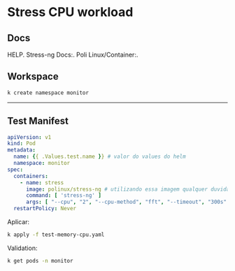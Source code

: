 # Stress CPU workload

## Docs

HELP[](https://medium.com/@email2smohanty/stress-testing-kubernetes-k8s-and-openshift-nodes-using-stress-ng-35b6a9752c8d).
Stress-ng Docs:[](https://blog.ironlinux.com.br/estressando-mem-disco-e-cpu-com-stress-ng-debian9/).
Poli Linux/Container:[](https://hub.docker.com/r/polinux/stress).

## Workspace

```bash
k create namespace monitor
```

---

## Test Manifest
```yaml
apiVersion: v1
kind: Pod
metadata:
  name: {{ .Values.test.name }} # valor do values do helm 
  namespace: monitor
spec:
  containers:
    - name: stress
      image: polinux/stress-ng # utilizando essa imagem qualquer duvida olhar docs
      command: [ 'stress-ng' ]
      args: [ "--cpu", "2", "--cpu-method", "fft", "--timeout", "300s" ] # fazendo com que use 2 cpus estrasando ela durante 300s
  restartPolicy: Never
```

Aplicar:
```bash
k apply -f test-memory-cpu.yaml
```

Validation:
```bash
k get pods -n monitor
```
